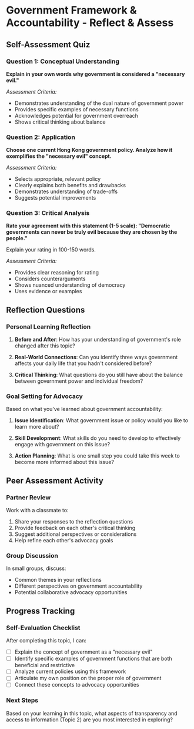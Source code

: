 # Government Framework & Accountability - Reflect & Assess

## Self-Assessment Quiz

### Question 1: Conceptual Understanding
**Explain in your own words why government is considered a "necessary evil."**

*Assessment Criteria:*
- Demonstrates understanding of the dual nature of government power
- Provides specific examples of necessary functions
- Acknowledges potential for government overreach
- Shows critical thinking about balance

### Question 2: Application
**Choose one current Hong Kong government policy. Analyze how it exemplifies the "necessary evil" concept.**

*Assessment Criteria:*
- Selects appropriate, relevant policy
- Clearly explains both benefits and drawbacks
- Demonstrates understanding of trade-offs
- Suggests potential improvements

### Question 3: Critical Analysis
**Rate your agreement with this statement (1-5 scale): "Democratic governments can never be truly evil because they are chosen by the people."**

Explain your rating in 100-150 words.

*Assessment Criteria:*
- Provides clear reasoning for rating
- Considers counterarguments
- Shows nuanced understanding of democracy
- Uses evidence or examples

## Reflection Questions

### Personal Learning Reflection
1. **Before and After**: How has your understanding of government's role changed after this topic?

2. **Real-World Connections**: Can you identify three ways government affects your daily life that you hadn't considered before?

3. **Critical Thinking**: What questions do you still have about the balance between government power and individual freedom?

### Goal Setting for Advocacy
Based on what you've learned about government accountability:

1. **Issue Identification**: What government issue or policy would you like to learn more about?

2. **Skill Development**: What skills do you need to develop to effectively engage with government on this issue?

3. **Action Planning**: What is one small step you could take this week to become more informed about this issue?

## Peer Assessment Activity

### Partner Review
Work with a classmate to:
1. Share your responses to the reflection questions
2. Provide feedback on each other's critical thinking
3. Suggest additional perspectives or considerations
4. Help refine each other's advocacy goals

### Group Discussion
In small groups, discuss:
- Common themes in your reflections
- Different perspectives on government accountability
- Potential collaborative advocacy opportunities

## Progress Tracking

### Self-Evaluation Checklist
After completing this topic, I can:

- [ ] Explain the concept of government as a "necessary evil"
- [ ] Identify specific examples of government functions that are both beneficial and restrictive
- [ ] Analyze current policies using this framework
- [ ] Articulate my own position on the proper role of government
- [ ] Connect these concepts to advocacy opportunities

### Next Steps
Based on your learning in this topic, what aspects of transparency and access to information (Topic 2) are you most interested in exploring?
